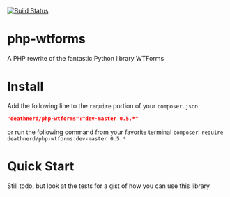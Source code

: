 [![Build Status](https://travis-ci.org/Deathnerd/php-wtforms.svg?branch=master)](https://travis-ci.org/Deathnerd/php-wtforms)
# php-wtforms
A PHP rewrite of the fantastic Python library WTForms

# Install
Add the following line to the `require` portion of your `composer.json`
```json
"deathnerd/php-wtforms":"dev-master 0.5.*"
```
or run the following command from your favorite terminal
`composer require deathnerd/php-wtforms:dev-master 0.5.*`

# Quick Start
Still todo, but look at the tests for a gist of how you can use this library